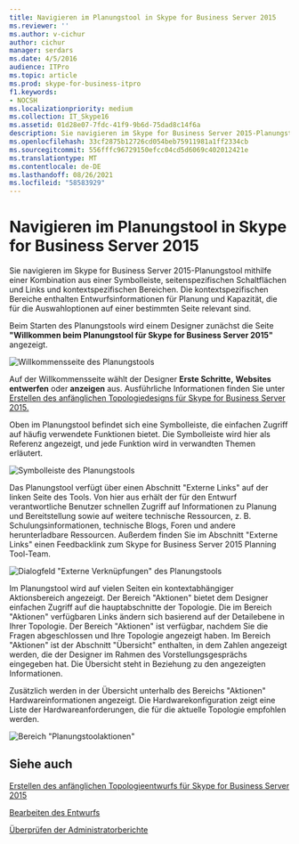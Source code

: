 ```yaml
---
title: Navigieren im Planungstool in Skype for Business Server 2015
ms.reviewer: ''
ms.author: v-cichur
author: cichur
manager: serdars
ms.date: 4/5/2016
audience: ITPro
ms.topic: article
ms.prod: skype-for-business-itpro
f1.keywords:
- NOCSH
ms.localizationpriority: medium
ms.collection: IT_Skype16
ms.assetid: 01d28e07-7fdc-41f9-9b6d-75dad8c14f6a
description: Sie navigieren im Skype for Business Server 2015-Planungstool mithilfe einer Kombination aus einer Symbolleiste, seitenspezifischen Schaltflächen und Links und kontextspezifischen Bereichen. Die kontextspezifischen Bereiche enthalten Entwurfsinformationen für Planung und Kapazität, die für die Auswahloptionen auf einer bestimmten Seite relevant sind.
ms.openlocfilehash: 33cf2875b12726cd054beb75911981a1ff2334cb
ms.sourcegitcommit: 556fffc96729150efcc04cd5d6069c402012421e
ms.translationtype: MT
ms.contentlocale: de-DE
ms.lasthandoff: 08/26/2021
ms.locfileid: "58583929"
---
```

# <a name="navigate-the-planning-tool-in-skype-for-business-server-2015"></a>Navigieren im Planungstool in Skype for Business Server 2015

Sie navigieren im Skype for Business Server 2015-Planungstool mithilfe einer Kombination aus einer Symbolleiste, seitenspezifischen Schaltflächen und Links und kontextspezifischen Bereichen. Die kontextspezifischen Bereiche enthalten Entwurfsinformationen für Planung und Kapazität, die für die Auswahloptionen auf einer bestimmten Seite relevant sind.

Beim Starten des Planungstools wird einem Designer zunächst die Seite **"Willkommen beim Planungstool für Skype for Business Server 2015"** angezeigt.

![Willkommensseite des Planungstools](../../media/Planning_Tool_Welcome.png)

Auf der Willkommensseite wählt der Designer **Erste Schritte,** **Websites entwerfen** oder **anzeigen** aus. Ausführliche Informationen finden Sie unter [Erstellen des anfänglichen Topologiedesigns für Skype for Business Server 2015.](create-the-initial-design.md)

Oben im Planungstool befindet sich eine Symbolleiste, die einfachen Zugriff auf häufig verwendete Funktionen bietet. Die Symbolleiste wird hier als Referenz angezeigt, und jede Funktion wird in verwandten Themen erläutert.

![Symbolleiste des Planungstools](../../media/Planning_Tool_Toolbar_Annotated.jpg)

Das Planungstool verfügt über einen Abschnitt "Externe Links" auf der linken Seite des Tools. Von hier aus erhält der für den Entwurf verantwortliche Benutzer schnellen Zugriff auf Informationen zu Planung und Bereitstellung sowie auf weitere technische Ressourcen, z. B. Schulungsinformationen, technische Blogs, Foren und andere herunterladbare Ressourcen. Außerdem finden Sie im Abschnitt "Externe Links" einen Feedbacklink zum Skype for Business Server 2015 Planning Tool-Team.

![Dialogfeld "Externe Verknüpfungen" des Planungstools](../../media/Planning_Tool_External_Links_Dialog.jpg)

Im Planungstool wird auf vielen Seiten ein kontextabhängiger Aktionsbereich angezeigt. Der Bereich "Aktionen" bietet dem Designer einfachen Zugriff auf die hauptabschnitte der Topologie. Die im Bereich "Aktionen" verfügbaren Links ändern sich basierend auf der Detailebene in Ihrer Topologie. Der Bereich "Aktionen" ist verfügbar, nachdem Sie die Fragen abgeschlossen und Ihre Topologie angezeigt haben. Im Bereich "Aktionen" ist der Abschnitt "Übersicht" enthalten, in dem Zahlen angezeigt werden, die der Designer im Rahmen des Vorstellungsgesprächs eingegeben hat. Die Übersicht steht in Beziehung zu den angezeigten Informationen.

Zusätzlich werden in der Übersicht unterhalb des Bereichs "Aktionen" Hardwareinformationen angezeigt. Die Hardwarekonfiguration zeigt eine Liste der Hardwareanforderungen, die für die aktuelle Topologie empfohlen werden.

![Bereich "Planungstoolaktionen"](../../media/Planning_Tool_Actions_Pane.jpg)

## <a name="see-also"></a>Siehe auch

[Erstellen des anfänglichen Topologieentwurfs für Skype for Business Server 2015](create-the-initial-design.md)

[Bearbeiten des Entwurfs](/previous-versions/office/lync-server-2013/lync-server-2013-editing-the-design)

[Überprüfen der Administratorberichte](/previous-versions/office/lync-server-2013/lync-server-2013-reviewing-the-administrator-reports)